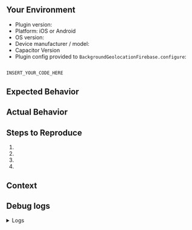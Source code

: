 <!--

WARNING:  If you ignore this template, so too will your issue

Provide a general summary of the issue in the Title above. Please use syntax highlighting when posting code. Wrap your code in three(3) back ticks (```) . Thank you.

-->

## Your Environment
* Plugin version:
* Platform: iOS or Android
* OS version:
* Device manufacturer / model:
* Capacitor Version
* Plugin config provided to `BackgroundGeolocationFirebase.configure`:
```javascript <!-- syntax-highlighting:  paste your code below -->

INSERT_YOUR_CODE_HERE

```

## Expected Behavior
<!--- Tell us what should happen -->

## Actual Behavior
<!--- Tell us what happens instead -->

## Steps to Reproduce
<!--- reproduce this issue; include code to reproduce, if relevant -->
1.
2.
3.
4.

## Context
<!--- What were you trying to do? -->

## Debug logs
<!-- include iOS / Android logs
- ios XCode logs,
- Android: $ adb logcat
-->
<details>
	<summary>Logs</summary>

```<!-- Syntax highlighting:  DO NOT REMOVE -->
PASTE_YOUR_LOGS_HERE
```

</details>

